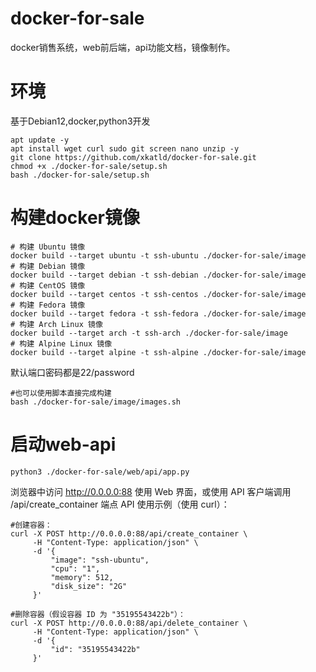 # docker-for-sale
docker销售系统，web前后端，api功能文档，镜像制作。
# 环境
基于Debian12,docker,python3开发
```shell
apt update -y
apt install wget curl sudo git screen nano unzip -y
git clone https://github.com/xkatld/docker-for-sale.git
chmod +x ./docker-for-sale/setup.sh
bash ./docker-for-sale/setup.sh
```
# 构建docker镜像
```shell
# 构建 Ubuntu 镜像
docker build --target ubuntu -t ssh-ubuntu ./docker-for-sale/image
# 构建 Debian 镜像
docker build --target debian -t ssh-debian ./docker-for-sale/image
# 构建 CentOS 镜像
docker build --target centos -t ssh-centos ./docker-for-sale/image
# 构建 Fedora 镜像
docker build --target fedora -t ssh-fedora ./docker-for-sale/image
# 构建 Arch Linux 镜像
docker build --target arch -t ssh-arch ./docker-for-sale/image
# 构建 Alpine Linux 镜像
docker build --target alpine -t ssh-alpine ./docker-for-sale/image
```
默认端口密码都是22/password

```
#也可以使用脚本直接完成构建
bash ./docker-for-sale/image/images.sh
```

# 启动web-api
```
python3 ./docker-for-sale/web/api/app.py
```
浏览器中访问 http://0.0.0.0:88 使用 Web 界面，或使用 API 客户端调用 /api/create_container 端点
API 使用示例（使用 curl）：
```
#创建容器：
curl -X POST http://0.0.0.0:88/api/create_container \
     -H "Content-Type: application/json" \
     -d '{
         "image": "ssh-ubuntu",
         "cpu": "1",
         "memory": 512,
         "disk_size": "2G"
     }'

#删除容器（假设容器 ID 为 "35195543422b"）：
curl -X POST http://0.0.0.0:88/api/delete_container \
     -H "Content-Type: application/json" \
     -d '{
         "id": "35195543422b"
     }'
```
